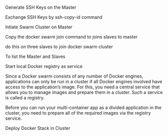Generate SSH Keys on the Master
 <!-- ssh-keygen -t rsa -b 4096 -->

Exchange SSH Keys by ssh-copy-id command
 <!-- ssh-copy-id -i ~/.ssh/id_rsa.pub slave1@x.x.x.x -->
 <!-- ssh-copy-id -i ~/.ssh/id_rsa.pub slave2@x.x.x.x -->
 <!-- ssh-copy-id -i ~/.ssh/id_rsa.pub slave3@x.x.x.x -->

Intiate Swarm Cluster on Master
 <!-- docker swarm init -->

Copy the docker swarm join command to joins slaves to master
 <!-- docker swarm join --token SWMTKN-1-2errcm8pecvxi8tzjyny1ns1k2ca4ipoji38rf2rwetrvk32vf-a4pvp4eeyi9870czvqkhohkm0 192.168.0.105:2377 -->
 do this on three slaves to join docker swarm cluster

To list the Master and Slaves
 <!-- docker node ls -->

Start local Docker registry as service

Since a Docker swarm consists of any number of Docker engines, applications can only be run in a cluster if all Docker engines involved have access to the application’s image. For this, you need a central service that allows you to manage images and prepare them in a cluster. Such a service is called a registry.

<!-- docker service create --name registry --publish 5000:5000 registry:2 -->

Before you can run your multi-container app as a divided application in the cluster, you need to prepare all of the required images via the registry service.
<!-- sudo docker-compose push -->

Deploy Docker Stack in Cluster
<!-- sudo docker stack deploy --compose-file docker-compose.yml srs_stack -->